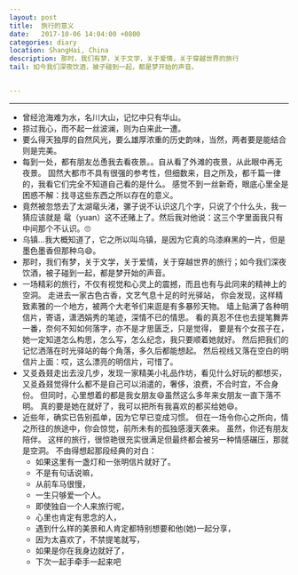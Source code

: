 ```yaml
---
layout: post
title:  旅行的意义
date:   2017-10-06 14:04:00 +0800
categories: diary
location: ShangHai, China
description: 那时，我们有梦，关于文学，关于爱情，关于穿越世界的旅行
tail: 如今我们深夜饮酒，被子碰到一起，都是梦开始的声音。


---
```

---


* 曾经沧海难为水，名川大山，记忆中只有华山。
* 掠过我心，而不起一丝波澜，则为白来此一遭。
* 要么得天独厚的自然风光，要么雄厚浓重的历史韵味，当然，两者要是能结合则是完美。
* 每到一处，都有朋友怂恿我去看夜景。。自从看了外滩的夜景，从此眼中再无夜景。
    固然大都市不具有很强的参考性，但细数来，目之所及，都千篇一律的，我看它们完全不知道自己看的是什么。
    感觉不到一丝新奇，眼底心里全是困惑不解：找寻这些东西之所以存在的意义。
* 竟然被忽悠去了太湖鼋头渚，骡子说不认识这几个字，只说了个什么头，我一猜应该就是 鼋（yuan）这不还赌上了。然后我对他说：这三个字里面我只有中间那个不认识。🙄️
* 乌镇...我大概知道了，它之所以叫乌镇，是因为它真的乌漆麻黑的一片，但是墨色墨香但那种乌😄。
* 那时，我们有梦，关于文学，关于爱情，关于穿越世界的旅行；如今我们深夜饮酒，被子碰到一起，都是梦开始的声音。
* 一场精彩的旅行，不仅有视觉和心灵上的震撼，而且也有与此同来的精神上的空洞。
    走进去一家古色古香，文艺气息十足的时光驿站，
    你会发现，这样精致素雅的一个地方，被两个大老爷们来逛是有多暴殄天物。
    墙上贴满了各种明信片，寄语，潇洒娟秀的笔迹，深情不已的情思。
    看的真忍不住也去提笔舞弄一番，奈何不知如何落字，亦不是才思匮乏，只是觉得，
    要是有个女孩子在，她一定知道怎么构思，怎么写，怎么纪念，我只要顺着她就好。
    然后把我们的记忆洒落在时光驿站的每个角落，多久后都能想起。
    然后视线又落在空白的明信片上面：哎，这么漂亮的明信片，可惜了。
* 又㕛叒叕走出去没几步，发现一家精美小礼品作坊，看见什么好玩的都想买，
    又㕛叒叕觉得什么都不是自己可以消遣的，奢侈，浪费，不合时宜，不合身份。
    但同时，心里想着的都是我女朋友😄虽然这么多年来女朋友一直下落不明。
    真的要是她在就好了，我可以把所有我喜欢的都买给她😄。
* 近些年，确实已告别孤单，因为它早已变成习惯。
    但在一场令你心之所向，情之所往的旅途中，你会惊觉，前所未有的孤独感漫天袭来。
    虽然，你还有朋友陪伴。
    这样的旅行，很惊艳很充实很满足但最终都会被另一种情感碾压，那就是空洞。
    不由得想起那段经典的对白：
    + 如果这里有一盏灯和一张明信片就好了。
    + 不是有句话说嘛，
    + 从前车马很慢，
    + 一生只够爱一个人。
    + 即使独自一个人来旅行呢，
    + 心里也肯定有思念的人，
    + 遇到什么样的美景和人肯定都特别想要和他(她)一起分享，
    + 因为太喜欢了，不禁提笔就写，
    + 如果是你在我身边就好了，
    + 下次一起手牵手一起来吧
    


